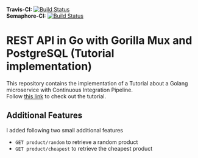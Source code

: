 **Travis-CI:** [![Build Status](https://travis-ci.com/ju135/go-mux.svg?branch=main)](https://travis-ci.com/ju135/go-mux) <br>
**Semaphore-CI:** [![Build Status](https://ju135.semaphoreci.com/badges/go-mux/branches/master.svg?style=shields)](https://ju135.semaphoreci.com/projects/go-mux)

# REST API in Go with Gorilla Mux and PostgreSQL (Tutorial implementation)

This repository contains the implementation of a Tutorial about a Golang microservice with Continuous Integration Pipeline. <br>
Follow [this link](https://semaphoreci.com/community/tutorials/building-and-testing-a-rest-api-in-go-with-gorilla-mux-and-postgresql) to check out the tutorial.

## Additional Features
I added following two small additional features
* `GET product/random` to retrieve a random product
* `GET product/cheapest` to retrieve the cheapest product
